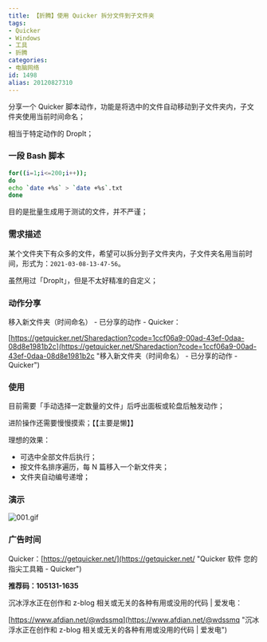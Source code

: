 ```yaml
---
title: 【折腾】使用 Quicker 拆分文件到子文件夹
tags:
- Quicker
- Windows
- 工具
- 折腾
categories:
- 电脑网络
id: 1498
alias: 20120827310
---
```


分享一个 Quicker 脚本动作，功能是将选中的文件自动移动到子文件夹内，子文件夹使用当前时间命名；

相当于特定动作的 DropIt；

<!--more-->

### 一段 Bash 脚本

```bash
for((i=1;i<=200;i++));
do
echo `date +%s` > `date +%s`.txt
done
```

目的是批量生成用于测试的文件，并不严谨；


### 需求描述

某个文件夹下有众多的文件，希望可以拆分到子文件夹内，子文件夹名用当前时间，形式为：`2021-03-08-13-47-56`。

虽然用过「DropIt」，但是不太好精准的自定义；


### 动作分享

移入新文件夹（时间命名） - 已分享的动作 - Quicker：

[https://getquicker.net/Sharedaction?code=1ccf06a9-00ad-43ef-0daa-08d8e1981b2c](https://getquicker.net/Sharedaction?code=1ccf06a9-00ad-43ef-0daa-08d8e1981b2c "移入新文件夹（时间命名） - 已分享的动作 - Quicker")


### 使用

目前需要「手动选择一定数量的文件」后呼出面板或轮盘后触发动作；

进阶操作还需要慢慢摸索；【【主要是懒】】

理想的效果：

- 可选中全部文件后执行；
- 按文件名排序遍历，每 N 篇移入一个新文件夹；
- 文件夹自动编号递增；


### 演示

<!-- ![001.gif](001.gif "001.gif") -->
![001.gif](https://i.loli.net/2021/03/08/fjMPeRHJFsagIxp.gif)


### 广告时间

Quicker：[https://getquicker.net/](https://getquicker.net/ "Quicker 软件 您的指尖工具箱 - Quicker")

**推荐码：105131-1635**

沉冰浮水正在创作和 z-blog 相关或无关的各种有用或没用的代码 | 爱发电：

[https://www.afdian.net/@wdssmq](https://www.afdian.net/@wdssmq "沉冰浮水正在创作和 z-blog 相关或无关的各种有用或没用的代码 | 爱发电")
